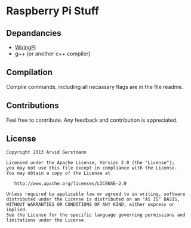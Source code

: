 Raspberry Pi Stuff
==================


## Depandancies

* [WiringPi][1]
* g++ (or another c++ compiler)


## Compilation

Compile commands, including all necassary flags are in the file readme.


## Contributions

Feel free to contribute. Any feedback and contribution is appreciated.


## License

```
Copyright 2013 Arvid Gerstmann

Licensed under the Apache License, Version 2.0 (the "License");
you may not use this file except in compliance with the License.
You may obtain a copy of the License at

   http://www.apache.org/licenses/LICENSE-2.0

Unless required by applicable law or agreed to in writing, software
distributed under the License is distributed on an "AS IS" BASIS,
WITHOUT WARRANTIES OR CONDITIONS OF ANY KIND, either express or implied.
See the License for the specific language governing permissions and
limitations under the License.
```
[1]: https://github.com/WiringPi/WiringP
